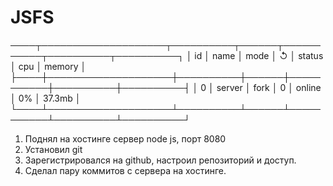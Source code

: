 # JSFS

────┬────────────────────┬──────────┬──────┬───────────┬──────────┬──────────┐
│ id │ name               │ mode     │ ↺    │ status    │ cpu      │ memory   │
├────┼────────────────────┼──────────┼──────┼───────────┼──────────┼──────────┤
│ 0  │ server             │ fork     │ 0    │ online    │ 0%       │ 37.3mb   │
└────┴────────────────────┴──────────┴──────┴───────────┴──────────┴──────────┘
1. Поднял на хостинге сервер node js, порт 8080
2. Установил git
3. Зарегистрировался на github, настроил репозиторий и доступ.
4. Сделал пару коммитов с сервера на хостинге.